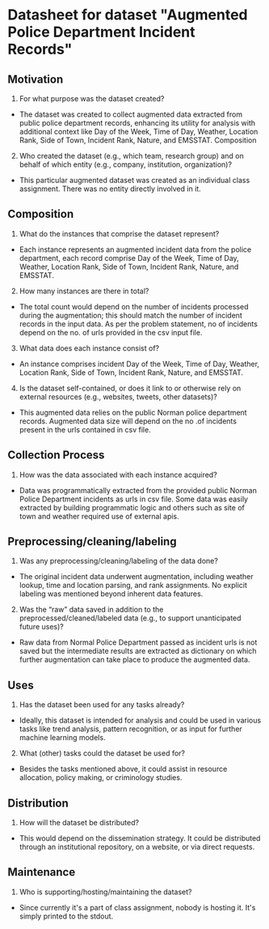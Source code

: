 # Datasheet for dataset "Augmented Police Department Incident Records"

## Motivation

1. For what purpose was the dataset created?
- The dataset was created to collect augmented data extracted from public police department records, enhancing its utility for analysis with additional context like Day of the Week, Time of Day, Weather, Location Rank, Side of Town, Incident Rank, Nature, and EMSSTAT.
Composition

2. Who created the dataset (e.g., which team, research group) and on behalf of which entity (e.g., company, institution, organization)?
- This particular augmented dataset was created as an individual class assignment. There was no entity directly involved in it.

## Composition

1. What do the instances that comprise the dataset represent?
- Each instance represents an augmented incident data from the police department, each record comprise Day of the Week, Time of Day, Weather, Location Rank, Side of Town, Incident Rank, Nature, and EMSSTAT.

2. How many instances are there in total?
- The total count would depend on the number of incidents processed during the augmentation; this should match the number of incident records in the input data. As per the problem statement, no of incidents depend on the no. of urls provided in the csv input file.

3. What data does each instance consist of?
- An instance comprises incident Day of the Week, Time of Day, Weather, Location Rank, Side of Town, Incident Rank, Nature, and EMSSTAT.

4. Is the dataset self-contained, or does it link to or otherwise rely on external resources (e.g., websites, tweets, other datasets)?
- This augmented data relies on the public Norman police department records. Augmented data size will depend on the no .of incidents present in the urls contained in csv file.

## Collection Process

1. How was the data associated with each instance acquired?
- Data was programmatically extracted from the provided public Norman Police Department incidents as urls in csv file. Some data was easily extracted by building programmatic logic and others such as site of town and weather required use of external apis.

## Preprocessing/cleaning/labeling

1. Was any preprocessing/cleaning/labeling of the data done?
- The original incident data underwent augmentation, including weather lookup, time and location parsing, and rank assignments. No explicit labeling was mentioned beyond inherent data features.

2. Was the “raw” data saved in addition to the preprocessed/cleaned/labeled data (e.g., to support unanticipated future uses)?
- Raw data from Normal Police Department passed as incident urls is not saved but the intermediate results are extracted as dictionary on which further augmentation can take place to produce the augmented data.

## Uses

1. Has the dataset been used for any tasks already?
- Ideally, this dataset is intended for analysis and could be used in various tasks like trend analysis, pattern recognition, or as input for further machine learning models.

2. What (other) tasks could the dataset be used for?
- Besides the tasks mentioned above, it could assist in resource allocation, policy making, or criminology studies.

## Distribution

1. How will the dataset be distributed?
- This would depend on the dissemination strategy. It could be distributed through an institutional repository, on a website, or via direct requests.

## Maintenance

1. Who is supporting/hosting/maintaining the dataset?
- Since currently it's a part of class assignment, nobody is hosting it. It's simply printed to the stdout.